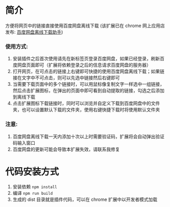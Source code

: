 # 简介
方便将网页中的链接直接使用百度网盘离线下载
(该扩展已在 chrome 网上应用店发布: [百度网盘离线下载助手](https://chrome.google.com/webstore/detail/%E7%99%BE%E5%BA%A6%E7%BD%91%E7%9B%98%E7%A6%BB%E7%BA%BF%E4%B8%8B%E8%BD%BD%E5%8A%A9%E6%89%8B/dacjphiffgpodekkecdhdpdcbnpnkdkg?hl=zh-CN))

### 使用方式:
1. 安装插件之后首次使用请先在新标签页登录百度网盘，如果已经登录，刷新百度网盘页面即可（扩展将依赖登录之后的信息请求百度网盘的服务器）
2. 打开网页，在可点击的链接上右键即可快捷的使用百度网盘离线下载；如果链接在文字中不可点击，则可以先选中链接然后右键即可
3. 当需要下载页面中的多个链接时，可以用鼠标像复制文字一样选中一组链接，然后点击扩展图标，在弹出的页面中即可看到自动提取的链接，勾选之后添加到离线下载
4. 点击扩展图标下载链接时，同时可以浏览并自定义下载到百度网盘中的文件夹，也可以设置默认下载的文件夹，使用右键快捷下载时将使用默认文件夹

### 注意:
1. 百度网盘离线下载一天内添加十次以上时需要验证码，扩展将会自动弹出验证码输入窗口
2. 百度网盘的更新可能会导致本扩展失效，请联系我修复

# 代码安装方式

1. 安装依赖 `npm install`
2. 编译 `npm run build`
3. 生成的 dist 目录就是插件代码，可以在 chrome 扩展中以开发者模式加载

